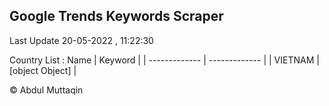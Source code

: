 

## Google Trends Keywords Scraper 
 
Last Update 20-05-2022 , 11:22:30

Country List :
 Name  | Keyword |
| ------------- | ------------- |
| VIETNAM | [object Object] |



© Abdul Muttaqin 
